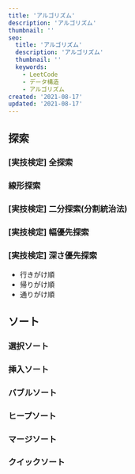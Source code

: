 ```yaml
---
title: 'アルゴリズム'
description: 'アルゴリズム'
thumbnail: ''
seo:
  title: 'アルゴリズム'
  description: 'アルゴリズム'
  thumbnail: ''
  keywords:
    - LeetCode
    - データ構造
    - アルゴリズム
created: '2021-08-17'
updated: '2021-08-17'
---
```


## 探索

### [実技検定] 全探索

### 線形探索

### [実技検定] 二分探索(分割統治法)

### [実技検定] 幅優先探索

### [実技検定] 深さ優先探索

-  行きがけ順
-  帰りがけ順
-  通りがけ順


## ソート

### 選択ソート

### 挿入ソート

### バブルソート

### ヒープソート

### マージソート

### クイックソート
